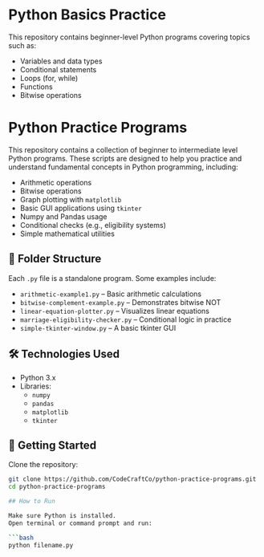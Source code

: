 # Python Basics Practice

This repository contains beginner-level Python programs covering topics such as:

- Variables and data types
- Conditional statements
- Loops (for, while)
- Functions
- Bitwise operations

# Python Practice Programs

This repository contains a collection of beginner to intermediate level Python programs. These scripts are designed to help you practice and understand fundamental concepts in Python programming, including:

- Arithmetic operations
- Bitwise operations
- Graph plotting with `matplotlib`
- Basic GUI applications using `tkinter`
- Numpy and Pandas usage
- Conditional checks (e.g., eligibility systems)
- Simple mathematical utilities

## 📁 Folder Structure

Each `.py` file is a standalone program. Some examples include:

- `arithmetic-example1.py` – Basic arithmetic calculations
- `bitwise-complement-example.py` – Demonstrates bitwise NOT
- `linear-equation-plotter.py` – Visualizes linear equations
- `marriage-eligibility-checker.py` – Conditional logic in practice
- `simple-tkinter-window.py` – A basic tkinter GUI

## 🛠️ Technologies Used

- Python 3.x
- Libraries:
  - `numpy`
  - `pandas`
  - `matplotlib`
  - `tkinter`

## 🚀 Getting Started

Clone the repository:

```bash
git clone https://github.com/CodeCraftCo/python-practice-programs.git
cd python-practice-programs

## How to Run

Make sure Python is installed.  
Open terminal or command prompt and run:

```bash
python filename.py
